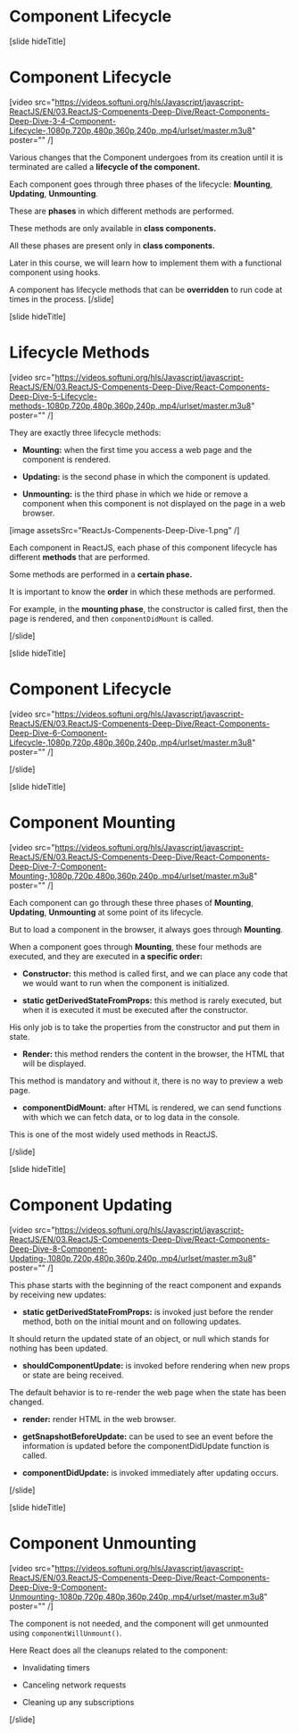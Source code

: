 # Component Lifecycle

[slide hideTitle]
# Component Lifecycle

[video src="https://videos.softuni.org/hls/Javascript/javascript-ReactJS/EN/03.ReactJS-Compenents-Deep-Dive/React-Components-Deep-Dive-3-4-Component-Lifecycle-,1080p,720p,480p,360p,240p,.mp4/urlset/master.m3u8" poster="" /]

Various changes that the Component undergoes from its creation until it is terminated are called a **lifecycle of the component.**

Each component goes through three phases of the lifecycle: **Mounting**, **Updating**, **Unmounting**.

These are **phases** in which different methods are performed.

These methods are only available in **class components.**

All these phases are present only in **class components.**

Later in this course, we will learn how to implement them with a functional component using hooks.

A component has lifecycle methods that can be **overridden** to run code at times in the process.
[/slide]

[slide hideTitle]

# Lifecycle Methods

[video src="https://videos.softuni.org/hls/Javascript/javascript-ReactJS/EN/03.ReactJS-Compenents-Deep-Dive/React-Components-Deep-Dive-5-Lifecycle-methods-,1080p,720p,480p,360p,240p,.mp4/urlset/master.m3u8" poster="" /]

They are exactly three lifecycle methods:

- **Mounting:** when the first time you access a web page and the component is rendered.

- **Updating:** is the second phase in which the component is updated.

- **Unmounting:** is the third phase in which we hide or remove a component when this component is not displayed on the page in a web browser.

[image assetsSrc="ReactJs-Compenents-Deep-Dive-1.png" /]

Each component in ReactJS, each phase of this component lifecycle has different **methods** that are performed.

Some methods are performed in a **certain phase.**

It is important to know the **order** in which these methods are performed.

For example, in the **mounting phase**, the constructor is called first, then the page is rendered, and then `componentDidMount` is called.

[/slide]

[slide hideTitle]

# Component Lifecycle

[video src="https://videos.softuni.org/hls/Javascript/javascript-ReactJS/EN/03.ReactJS-Compenents-Deep-Dive/React-Components-Deep-Dive-6-Component-Lifecycle-,1080p,720p,480p,360p,240p,.mp4/urlset/master.m3u8" poster="" /]

[/slide]

[slide hideTitle]

# Component Mounting

[video src="https://videos.softuni.org/hls/Javascript/javascript-ReactJS/EN/03.ReactJS-Compenents-Deep-Dive/React-Components-Deep-Dive-7-Component-Mounting-,1080p,720p,480p,360p,240p,.mp4/urlset/master.m3u8" poster="" /]

Each component can go through these three phases of **Mounting**, **Updating**, **Unmounting** at some point of its lifecycle.

But to load a component in the browser, it always goes through **Mounting**.

When a component goes through **Mounting**, these four methods are executed, and they are executed in **a specific order:**

- **Constructor:** this method is called first, and we can place any code that we would want to run when the component is initialized.

- **static getDerivedStateFromProps:** this method is rarely executed, but when it is executed it must be executed after the constructor.

His only job is to take the properties from the constructor and put them in state.

- **Render:** this method renders the content in the browser, the HTML that will be displayed. 

This method is mandatory and without it, there is no way to preview a web page.

- **componentDidMount:** after HTML is rendered, we can send functions with which we can fetch data, or to log data in the console.

This is one of the most widely used methods in ReactJS.

[/slide]

[slide hideTitle]

# Component Updating

[video src="https://videos.softuni.org/hls/Javascript/javascript-ReactJS/EN/03.ReactJS-Compenents-Deep-Dive/React-Components-Deep-Dive-8-Component-Updating-,1080p,720p,480p,360p,240p,.mp4/urlset/master.m3u8" poster="" /]

This phase starts with the beginning of the react component and expands by receiving new updates:

- **static getDerivedStateFromProps:** is invoked just before the render method, both on the initial mount and on following updates.

It should return the updated state of an object, or null which stands for nothing has been updated.

- **shouldComponentUpdate:** is invoked before rendering when new props or state are being received.

The default behavior is to re-render the web page when the state has been changed.

- **render:** render HTML in the web browser.

- **getSnapshotBeforeUpdate:** can be used to see an event before the information is updated before the componentDidUpdate function is called.

- **componentDidUpdate:** is invoked immediately after updating occurs.

[/slide]

[slide hideTitle]

# Component Unmounting

[video src="https://videos.softuni.org/hls/Javascript/javascript-ReactJS/EN/03.ReactJS-Compenents-Deep-Dive/React-Components-Deep-Dive-9-Component-Unmounting-,1080p,720p,480p,360p,240p,.mp4/urlset/master.m3u8" poster="" /]

The component is not needed, and the component will get unmounted using `componentWillUnmount()`.

Here React does all the cleanups related to the component:

- Invalidating timers

- Canceling network requests

- Cleaning up any subscriptions

[/slide]
